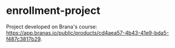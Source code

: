 # enrollment-project
Project developed on Brana's course: https://app.branas.io/public/products/cd4aea57-4b43-41e9-bda5-f487c3817b29. 
